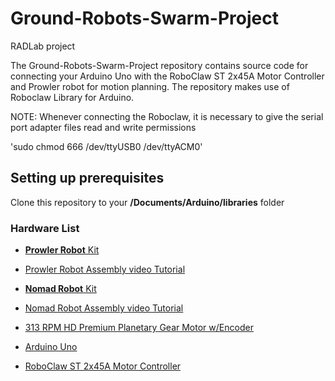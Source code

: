 # Ground-Robots-Swarm-Project
RADLab project 


The Ground-Robots-Swarm-Project repository contains source code for connecting your Arduino Uno with the RoboClaw ST 2x45A Motor Controller and Prowler robot for motion planning. The repository makes use of Roboclaw Library for Arduino.

NOTE: Whenever connecting the Roboclaw, it is necessary to give the serial port adapter files read and write permissions

'sudo chmod 666 /dev/ttyUSB0 /dev/ttyACM0'

## Setting up prerequisites

Clone this repository to your **/Documents/Arduino/libraries** folder

### Hardware List 

- [**Prowler Robot** Kit](https://www.servocity.com/prowler)
- [Prowler Robot Assembly video Tutorial](https://www.youtube.com/watch?v=k7ZXSDlREJM)

- [**Nomad Robot** Kit](https://www.servocity.com/nomad)
- [Nomad Robot Assembly video Tutorial](https://www.youtube.com/watch?v=FAPDkyeAek8)

- [313 RPM HD Premium Planetary Gear Motor w/Encoder](https://www.servocity.com/313-rpm-hd-premium-planetary-gear-motor-w-encoder)

- [Arduino Uno](https://store.arduino.cc/usa/arduino-uno-rev3)

- [RoboClaw ST 2x45A Motor Controller](http://www.basicmicro.com/RoboClaw-ST-2x45A-Motor-Controller_p_27.html)
